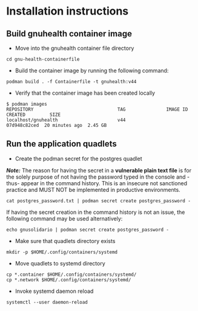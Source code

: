 # Installation instructions

## Build gnuhealth container image

- Move into the gnuhealth container file directory

`cd gnu-health-containerfile`

- Build the container image by running the following command:

`podman build . -f Containerfile -t gnuhealth:v44`

- Verify that the container image has been created locally

```
$ podman images
REPOSITORY                               TAG               IMAGE ID      CREATED         SIZE
localhost/gnuhealth                      v44               07d948c82ced  20 minutes ago  2.45 GB
```

## Run the application quadlets

- Create the podman secret for the postgres quadlet

**_Note:_** The reason for having the secret in a **vulnerable plain text file** is for the solely purpose of not having the password typed in the console and -thus- appear in the command history.
This is an insecure not sanctioned practice and MUST NOT be implemented in productive environments.

`cat postgres_password.txt | podman secret create postgres_password -`

If having the secret creation in the command history is not an issue, the following command may be used alternatively:

`echo gnusolidario | podman secret create postgres_password -`

- Make sure that quadlets directory exists

`mkdir -p $HOME/.config/containers/systemd`

- Move quadlets to systemd directory

```
cp *.container $HOME/.config/containers/systemd/
cp *.network $HOME/.config/containers/systemd/
```

- Invoke systemd daemon reload

`systemctl --user daemon-reload`
